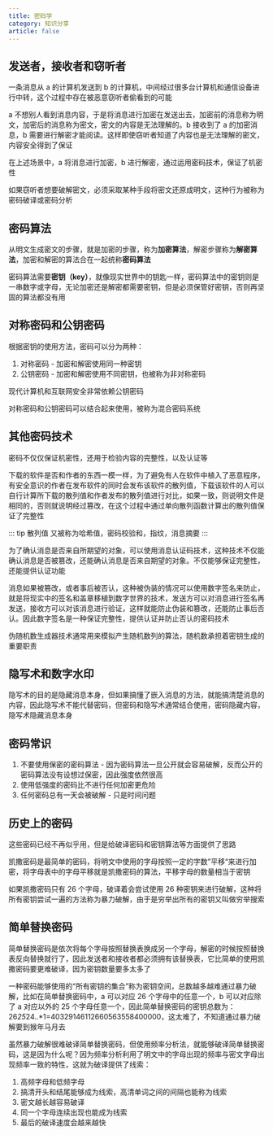 ```yaml
---
title: 密码学
category: 知识分享
article: false
---
```


## 发送者，接收者和窃听者

一条消息从 a 的计算机发送到 b 的计算机，中间经过很多台计算机和通信设备进行中转，这个过程中存在被恶意窃听者偷看到的可能

a 不想别人看到消息内容，于是将消息进行加密在发送出去，加密前的消息称为明文，加密后的消息称为密文，密文的内容是无法理解的。b 接收到了 a 的加密消息，b 需要进行解密才能阅读。这样即使窃听者知道了内容也是无法理解的密文，内容安全得到了保证

在上述场景中，a 将消息进行加密，b 进行解密，通过运用密码技术，保证了机密性

如果窃听者想要破解密文，必须采取某种手段将密文还原成明文，这种行为被称为密码破译或密码分析

## 密码算法

从明文生成密文的步骤，就是加密的步骤，称为**加密算法**，解密步骤称为**解密算法**，加密和解密的算法合在一起统称**密码算法**

密码算法需要**密钥（key）**，就像现实世界中的钥匙一样，密码算法中的密钥则是一串数字或字母，无论加密还是解密都需要密钥，但是必须保管好密钥，否则再坚固的算法都没有用

## 对称密码和公钥密码

根据密钥的使用方法，密码可以分为两种：

1. 对称密码 - 加密和解密使用同一种密钥
2. 公钥密码 - 加密和解密使用不同密钥，也被称为非对称密码

现代计算机和互联网安全非常依赖公钥密码

对称密码和公钥密码可以结合起来使用，被称为混合密码系统

## 其他密码技术

密码不仅仅保证机密性，还用于检验内容的完整性，以及认证等

下载的软件是否和作者的东西一模一样，为了避免有人在软件中植入了恶意程序，有安全意识的作者在发布软件的同时会发布该软件的散列值，下载该软件的人可以自行计算所下载的散列值和作者发布的散列值进行对比，如果一致，则说明文件是相同的，否则就说明经过篡改，在这个过程中通过单向散列函数计算出的散列值保证了完整性

::: tip 散列值
又被称为哈希值，密码校验和，指纹，消息摘要
:::

为了确认消息是否来自所期望的对象，可以使用消息认证码技术，这种技术不仅能确认消息是否被篡改，还能确认消息是否来自期望的对象。不仅能够保证完整性，还能提供认证功能

消息如果被篡改，或者事后被否认，这种被伪装的情况可以使用数字签名来防止，就是将现实中的签名和盖章移植到数字世界的技术，发送方可以对消息进行签名再发送，接收方可以对该消息进行验证，这样就能防止伪装和篡改，还能防止事后否认。因此数字签名是一种保证完整性，提供认证并防止否认的密码技术

伪随机数生成器技术通常用来模拟产生随机数列的算法，随机数承担着密钥生成的重要职责

## 隐写术和数字水印

隐写术的目的是隐藏消息本身，但如果搞懂了嵌入消息的方法，就能搞清楚消息的内容，因此隐写术不能代替密码，但密码和隐写术通常结合使用，密码隐藏内容，隐写术隐藏消息本身

## 密码常识

1. 不要使用保密的密码算法 - 因为密码算法一旦公开就会容易破解，反而公开的密码算法没有设想过保密，因此强度依然很高
2. 使用低强度的密码比不进行任何加密更危险
3. 任何密码总有一天会被破解 - 只是时间问题

## 历史上的密码

这些密码已经不再似乎用，但是给破译密码和密钥算法等方面提供了思路

凯撒密码是最简单的密码，将明文中使用的字母按照一定的字数”平移“来进行加密，将字母表中的字母平移就是凯撒密码的算法，平移字母的数量相当于密钥

如果凯撒密码只有 26 个字母，破译着会尝试使用 26 种密钥来进行破解，这种将所有密钥尝试一遍的方法称为暴力破解，由于是穷举出所有的密钥又叫做穷举搜索

## 简单替换密码

简单替换密码是依次将每个字母按照替换表换成另一个字母，解密的时候按照替换表反向替换就行了，因此发送者和接收者都必须拥有该替换表，它比简单的使用凯撒密码要更难破译，因为密钥数量要多太多了

一种密码能够使用的“所有密钥的集合”称为密钥空间，总数越多越难通过暴力破解，比如在简单替换密码中，a 可以对应 26 个字母中的任意一个，b 可以对应除了 a 对应以外的 25 个字母任意一个，因此简单替换密码的密钥总数为：26*25*24..*1=40329146112660563558400000，这太难了，不知道通过暴力破解要到猴年马月去

虽然暴力破解很难破译简单替换密码，但使用频率分析法，就能够破译简单替换密码，这是因为什么呢？因为频率分析利用了明文中的字母出现的频率与密文字母出现频率一致的特性，这就为破译提供了线索：

1. 高频字母和低频字母
2. 搞清开头和结尾能够成为线索，高清单词之间的间隔也能称为线索
3. 密文越长越容易破译
4. 同一个字母连续出现也能成为线索
5. 最后的破译速度会越来越快
